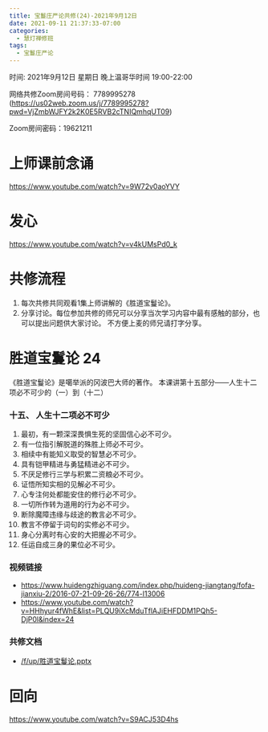 ```yaml
---
title: 宝鬘庄严论共修(24)-2021年9月12日
date: 2021-09-11 21:37:33-07:00
categories:
  - 慧灯禅修班
tags:
  - 宝鬘庄严论
---
```

<!--StartFragment-->
时间: 2021年9月12日 星期日 晚上温哥华时间 19:00-22:00

网络共修Zoom房间号码： 7789995278 (<https://us02web.zoom.us/j/7789995278?pwd=VjZmbWJFY2k2K0E5RVB2cTNIQmhqUT09>)

Zoom房间密码：19621211

# 上师课前念诵

<https://www.youtube.com/watch?v=9W72v0aoYVY>

# 发心

<https://www.youtube.com/watch?v=v4kUMsPd0_k>

# 共修流程

1. 每次共修共同观看1集上师讲解的《胜道宝鬘论》。
2. 分享讨论。每位参加共修的师兄可以分享当次学习内容中最有感触的部分，也可以提出问题供大家讨论。 不方便上麦的师兄请打字分享。

# 胜道宝鬘论 24

《胜道宝鬘论》是噶举派的冈波巴大师的著作。 本课讲第十五部分——人生十二项必不可少的（一）到（十二）


### 十五、 人生十二项必不可少
1. 最初，有一颗深深畏惧生死的坚固信心必不可少。
2. 有一位指引解脱道的殊胜上师必不可少。
3. 相续中有能知义取受的智慧必不可少。
4. 具有铠甲精进与勇猛精进必不可少。
5. 不厌足修行三学与积累二资粮必不可少。
6. 证悟所知实相的见解必不可少。
7. 心专注何处都能安住的修行必不可少。
8. 一切所作转为道用的行为必不可少。
9. 断除魔障违缘与歧途的教言必不可少。
10. 教言不停留于词句的实修必不可少。
11. 身心分离时有心安的大把握必不可少。
12. 任运自成三身的果位必不可少。


### 视频链接

* <https://www.huidengzhiguang.com/index.php/huideng-jiangtang/fofa-jianxiu-2/2016-07-21-09-26-26/774-l13006>
* <https://www.youtube.com/watch?v=HHhyur4fWhE&list=PLQU9iXcMduTflAJiEHFDDM1PQh5-DjP0l&index=24>

### 共修文档

* [/f/up/胜道宝鬘论.pptx](https://hdvblob.blob.core.windows.net/hdv/f/up/胜道宝鬘论.pptx)


# 回向

<https://www.youtube.com/watch?v=S9ACJ53D4hs>

<!--EndFragment-->

